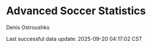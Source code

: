 # Advanced Soccer Statistics
Denis Ostroushko

<!-- gfm -->

Last successful data update: 2025-09-20 04:17:02 CST
